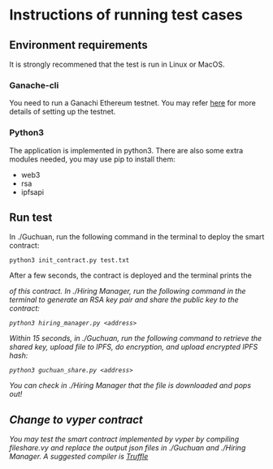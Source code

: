 # Instructions of running test cases
## Environment requirements
It is strongly recommened that the test is run in Linux or MacOS.
### Ganache-cli
You need to run a Ganachi Ethereum testnet. You may refer [here](https://github.com/trufflesuite/ganache-cli) for more details of setting up the testnet.
### Python3
The application is implemented in python3. There are also some extra modules needed, you may use pip to install them:
* web3
* rsa
* ipfsapi
## Run test
In ./Guchuan, run the following command in the terminal to deploy the smart contract:

```
python3 init_contract.py test.txt
```
After a few seconds, the contract is deployed and the terminal prints the <address> of this contract.
In ./Hiring Manager, run the following command in the terminal to generate an RSA key pair and share the public key to the contract:

```
python3 hiring_manager.py <address>
```
Within 15 seconds, in ./Guchuan, run the following command to retrieve the shared key, upload file to IPFS, do encryption, and upload encrypted IPFS hash:

```
python3 guchuan_share.py <address>
```
You can check in ./Hiring Manager that the file is downloaded and pops out!
## Change to vyper contract
You may test the smart contract implemented by vyper by compiling fileshare.vy and replace the output json files in ./Guchuan and ./Hiring Manager. A suggested compiler is [Truffle](https://github.com/trufflesuite/truffle)

